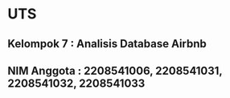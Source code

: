 # UTS
## Kelompok 7  : Analisis Database Airbnb
## NIM Anggota : 2208541006, 2208541031, 2208541032, 2208541033
